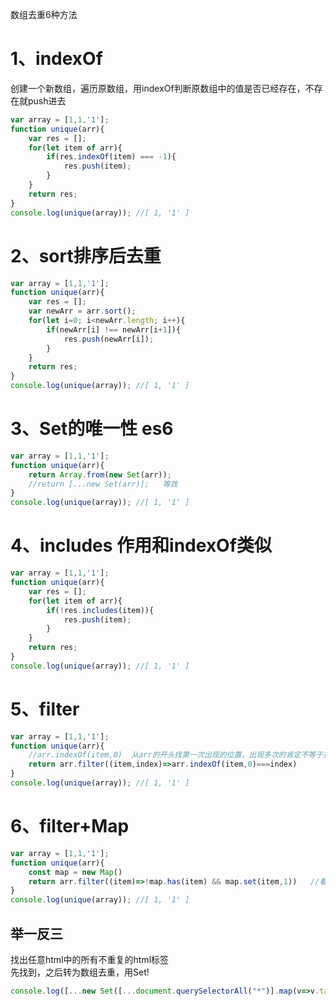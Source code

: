 数组去重6种方法
# 1、indexOf
创建一个新数组，遍历原数组，用indexOf判断原数组中的值是否已经存在，不存在就push进去
```javascript
var array = [1,1,'1'];
function unique(arr){
    var res = [];
    for(let item of arr){
        if(res.indexOf(item) === -1){
            res.push(item);
        }
    }
    return res;
}
console.log(unique(array)); //[ 1, '1' ]
```
# 2、sort排序后去重
```javascript
var array = [1,1,'1'];
function unique(arr){
    var res = [];
    var newArr = arr.sort();
    for(let i=0; i<newArr.length; i++){
        if(newArr[i] !== newArr[i+1]){
            res.push(newArr[i]);
        }
    }
    return res;
}
console.log(unique(array)); //[ 1, '1' ]
```
# 3、Set的唯一性   es6
```javascript
var array = [1,1,'1'];
function unique(arr){
    return Array.from(new Set(arr));
    //return [...new Set(arr)];   等效
}
console.log(unique(array)); //[ 1, '1' ]
```

# 4、includes  作用和indexOf类似
```javascript
var array = [1,1,'1'];
function unique(arr){
    var res = [];
    for(let item of arr){
        if(!res.includes(item)){
            res.push(item);
        }
    }
    return res;
}
console.log(unique(array)); //[ 1, '1' ]
```

# 5、filter
```javascript
var array = [1,1,'1'];
function unique(arr){
    //arr.indexOf(item,0)  从arr的开头找第一次出现的位置，出现多次的肯定不等于第一次出现的index，所以去掉
    return arr.filter((item,index)=>arr.indexOf(item,0)===index)
}
console.log(unique(array)); //[ 1, '1' ]
```

# 6、filter+Map
```javascript
var array = [1,1,'1'];
function unique(arr){
    const map = new Map()
    return arr.filter((item)=>!map.has(item) && map.set(item,1))   //看这个返回值是不是true，是就保留，所以先看map中是否含有，不含有就先存起来，然后保存
}
console.log(unique(array)); //[ 1, '1' ]
```

## 举一反三
找出任意html中的所有不重复的html标签  
先找到，之后转为数组去重，用Set!
```javascript
console.log([...new Set([...document.querySelectorAll("*")].map(v=>v.tagName))])  //v.tagName是标签名的位置，里面的...是将伪数组变为数组
```